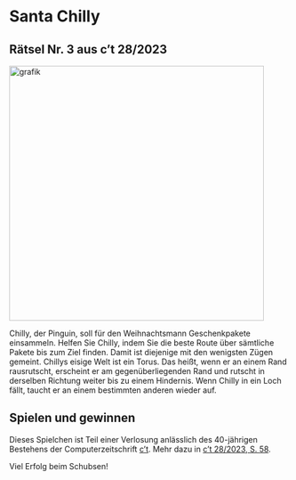 # Santa Chilly

## Rätsel Nr. 3 aus c’t 28/2023

<img width="458" alt="grafik" src="https://github.com/607011/chilly/assets/2240271/26b00c25-b762-44ba-9345-d3476d133d2c">

Chilly, der Pinguin, soll für den Weihnachtsmann Geschenkpakete einsammeln. Helfen Sie Chilly, indem Sie die beste Route über sämtliche Pakete bis zum Ziel finden. Damit ist diejenige mit den wenigsten Zügen gemeint. Chillys eisige Welt ist ein Torus. Das heißt, wenn er an einem Rand rausrutscht, erscheint er am gegenüberliegenden Rand und rutscht in derselben Richtung weiter bis zu einem Hindernis. Wenn Chilly in ein Loch fällt, taucht er an einem bestimmten anderen wieder auf.

## Spielen und gewinnen

Dieses Spielchen ist Teil einer Verlosung anlässlich des 40-jährigen Bestehens der Computerzeitschrift [c’t](https://ct.de). Mehr dazu in [c’t 28/2023, S. 58](https://www.heise.de/select/ct/2023/28/2329707360694897070).

Viel Erfolg beim Schubsen!
